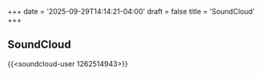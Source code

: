 +++
date = '2025-09-29T14:14:21-04:00'
draft = false
title = 'SoundCloud'
+++

## SoundCloud

{{<soundcloud-user 1262514943>}}